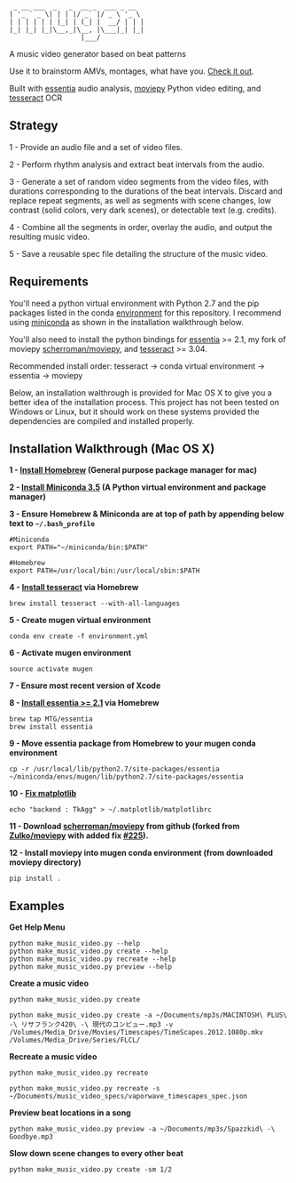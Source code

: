 ```
                                   
 _ __ ___  _   _  __ _  ___ _ __  
| '_ ` _ \| | | |/ _` |/ _ \ '_ \ 
| | | | | | |_| | (_| |  __/ | | |
|_| |_| |_|\__,_|\__, |\___|_| |_|
                  |___/            
```

A music video generator based on beat patterns

Use it to brainstorm AMVs, montages, what have you. [Check it out](https://youtu.be/ZlTR6XULe5M).

Built with [essentia](https://github.com/MTG/essentia) audio analysis, [moviepy](https://github.com/Zulko/moviepy) Python video editing, and [tesseract](https://github.com/tesseract-ocr/tesseract) OCR

## Strategy

1 - Provide an audio file and a set of video files.

2 - Perform rhythm analysis and extract beat intervals from the audio.

3 - Generate a set of random video segments from the video files, with durations corresponding to the durations of the beat intervals. Discard and replace repeat segments, as well as segments with scene changes, low contrast (solid colors, very dark scenes), or detectable text (e.g. credits).

4 - Combine all the segments in order, overlay the audio, and output the resulting music video.

5 - Save a reusable spec file detailing the structure of the music video. 

## Requirements

You'll need a python virtual environment with Python 2.7 and the pip packages listed in the conda [environment](environment.yml) for this repository. I recommend using [miniconda](http://conda.pydata.org/miniconda.html) as shown in the installation walkthrough below.

You'll also need to install the python bindings for [essentia](https://github.com/MTG/essentia) >= 2.1, my fork of moviepy [scherroman/moviepy](https://github.com/scherroman/moviepy), and [tesseract](https://github.com/tesseract-ocr/tesseract) >= 3.04.

Recommended install order: tesseract -> conda virtual environment -> essentia -> moviepy 

Below, an installation walthrough is provided for Mac OS X to give you a better idea of the installation process. This project has not been tested on Windows or Linux, but it should work on these systems provided the dependencies are compiled and installed properly.

## Installation Walkthrough (Mac OS X)

**1 - [Install Homebrew](http://brew.sh/) (General purpose package manager for mac)**

**2 - [Install Miniconda 3.5](http://conda.pydata.org/miniconda.html) (A Python virtual environment and package manager)**

**3 - Ensure Homebrew & Miniconda are at top of path by appending below text to `~/.bash_profile`**

```
#Miniconda
export PATH="~/miniconda/bin:$PATH"

#Homebrew
export PATH=/usr/local/bin:/usr/local/sbin:$PATH
```

**4 - [Install tesseract](https://github.com/tesseract-ocr/tesseract) via Homebrew**

`brew install tesseract --with-all-languages`

**5 - Create mugen virtual environment**

`conda env create -f environment.yml`

**6 - Activate mugen environment**

`source activate mugen`

**7 - Ensure most recent version of Xcode**

**8 - [Install essentia >= 2.1](https://github.com/MTG/essentia) via Homebrew**

```
brew tap MTG/essentia
brew install essentia 
```

**9 - Move essentia package from Homebrew to your mugen conda environment**

`cp -r /usr/local/lib/python2.7/site-packages/essentia ~/miniconda/envs/mugen/lib/python2.7/site-packages/essentia`

**10 - [Fix matplotlib](http://stackoverflow.com/questions/21784641/installation-issue-with-matplotlib-python)**

`echo "backend : TkAgg" > ~/.matplotlib/matplotlibrc`

**11 - Download [scherroman/moviepy](https://github.com/scherroman/moviepy) from github (forked from [Zulko/moviepy](https://github.com/Zulko/moviepy) with added fix [#225](https://github.com/Zulko/moviepy/pull/225)).**

**12 - Install moviepy into mugen conda environment (from downloaded moviepy directory)**

`pip install .`

## Examples

**Get Help Menu**

```
python make_music_video.py --help
python make_music_video.py create --help
python make_music_video.py recreate --help
python make_music_video.py preview --help
```

**Create a music video**

`python make_music_video.py create`

`python make_music_video.py create -a ~/Documents/mp3s/MACINTOSH\ PLUS\ -\ リサフランク420\ -\ 現代のコンピュー.mp3 -v /Volumes/Media_Drive/Movies/Timescapes/TimeScapes.2012.1080p.mkv /Volumes/Media_Drive/Series/FLCL/`

**Recreate a music video**

`python make_music_video.py recreate`

`python make_music_video.py recreate -s ~/Documents/music_video_specs/vaporwave_timescapes_spec.json`

**Preview beat locations in a song**

`python make_music_video.py preview -a ~/Documents/mp3s/Spazzkid\ -\ Goodbye.mp3`

**Slow down scene changes to every other beat**

`python make_music_video.py create -sm 1/2`

